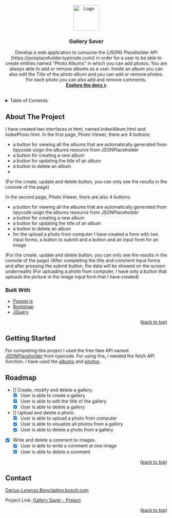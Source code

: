 <div id="top"></div>

<!-- PROJECT LOGO -->
<br />
<div align="center">
  <a href="https://bitbucket.org/swbs_academy/jsprojdb/src/master/">
    <img src="images/logo.png" alt="Logo" width="80" height="80">
  </a>

<h3 align="center">Gallery Saver</h3>

  <p align="center">
    Develop a web application to consume the {JSON} Placeholder API (https://jsonplaceholder.typicode.com/) in order for a user to be able to create entities named "Photo Albums" in which you can add photos. You are always able to add or remove albums as a user. Inside an album you can also edit the Title of the photo album and you can add or remove photos. For each photo you can also add and remove comments.
    <br />
    <a href="https://github.com/DariusLB/Best-README-Template/blob/db/AcademyProject"><strong>Explore the docs »</strong></a>
    <br />
    <br />
  </p>
</div>

<!-- TABLE OF CONTENTS -->
<details>
  <summary>Table of Contents</summary>
  <ol>
    <li>
      <a href="#about-the-project">About The Project</a>
      <ul>
        <li><a href="#built-with">Built With</a></li>
      </ul>
    </li>
    <li>
      <a href="#getting-started">Getting Started</a>
    </li>
    <li><a href="#roadmap">Roadmap</a></li>
    <li><a href="#contact">Contact</a></li>
  </ol>
</details>

<!-- ABOUT THE PROJECT -->
## About The Project
I have created two interfaces in html, named indexAlbum.html and indexPhoto.html. 
In the first page, Photo Viewer, there are 4 buttons:
  * a button for viewing all the albums that are automatically generated from tipycode usign the albums resource from JSONPlaceholder
  * a button for creating a new album
  * a button for updating the title of an album
  * a button to delete an album
  * 
(For the create, update and delele button, you can only see the results in the console of the page)

In the second page, Photo Viewer, there are also 4 buttons:
  * a button for viewing all the albums that are automatically generated from tipycode usign the albums resource from JSONPlaceholder
  * a button for creating a new album
  * a button for updating the title of an album
  * a button to delete an album
  * for the upload a photo from computer I have created a form with two input forms, a button to submit and a button and an input form for an image

(For the create, update and delele button, you can only see the results in the console of the page)
(After completing the title and comment input forms and after pressing the submit button, the data will be showed on the screen underneath)
(For uploading a photo from computer, I have only a button that uploads the picture in the image input form that I have created)

### Built With

* [Popper.js](https://cdnjs.com/libraries/popper.js/2.10.2)
* [Bootstrap](https://getbootstrap.com)
* [JQuery](https://jquery.com)

<p align="right">(<a href="#top">back to top</a>)</p>

<!-- GETTING STARTED -->
## Getting Started
For completing this project I used the free fake API named [JSONPlaceholder](https://jsonplaceholder.typicode.com/) from typicode. For using this, I needed the fetch API function. 
I have used the [albums](https://jsonplaceholder.typicode.com/albums) and [photos](https://jsonplaceholder.typicode.com/photos).

<!-- ROADMAP -->
## Roadmap

- [] Create, modify and delete a gallery.
    - [x] User is able to create a gallery
    - [x] User is able to edit the title of the gallery
    - [x] User is able to delete a gallery

- [] Upload and delete a photo.
    - [x] User is able to upload a photo from computer
    - [x] User is able to visualize all photos from a gallery
    - [x] User is able to delete a photo from a gallery

- [x] Write and delete a comment to images.
    - [x] User is able to write a comment at one image
    - [x] User is able to delete a comment

<p align="right">(<a href="#top">back to top</a>)</p>

<!-- CONTACT -->
## Contact

Darius-Lorenzo.Boncila@ro.bosch.com

Project Link: [Gallery Saver - Project](https://bitbucket.org/swbs_academy/jsprojdb/src/master/)

<p align="right">(<a href="#top">back to top</a>)</p>

<!-- MARKDOWN LINKS & IMAGES -->
<!-- https://www.markdownguide.org/basic-syntax/#reference-style-links -->
[contributors-shield]: https://img.shields.io/github/contributors/github_username/repo_name.svg?style=for-the-badge
[contributors-url]: https://github.com/github_username/repo_name/graphs/contributors
[forks-shield]: https://img.shields.io/github/forks/github_username/repo_name.svg?style=for-the-badge
[forks-url]: https://github.com/github_username/repo_name/network/members
[stars-shield]: https://img.shields.io/github/stars/github_username/repo_name.svg?style=for-the-badge
[stars-url]: https://github.com/github_username/repo_name/stargazers
[issues-shield]: https://img.shields.io/github/issues/github_username/repo_name.svg?style=for-the-badge
[issues-url]: https://github.com/github_username/repo_name/issues
[license-shield]: https://img.shields.io/github/license/github_username/repo_name.svg?style=for-the-badge
[license-url]: https://github.com/github_username/repo_name/blob/master/LICENSE.txt
[linkedin-shield]: https://img.shields.io/badge/-LinkedIn-black.svg?style=for-the-badge&logo=linkedin&colorB=555
[linkedin-url]: https://linkedin.com/in/linkedin_username
[product-screenshot]: images/screenshot.png
